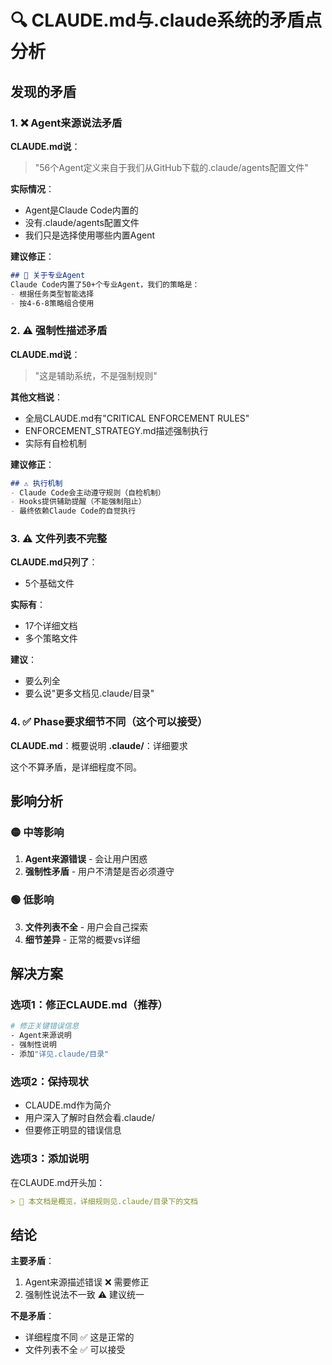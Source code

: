 # 🔍 CLAUDE.md与.claude系统的矛盾点分析

## 发现的矛盾

### 1. ❌ Agent来源说法矛盾
**CLAUDE.md说**：
> "56个Agent定义来自于我们从GitHub下载的.claude/agents配置文件"

**实际情况**：
- Agent是Claude Code内置的
- 没有.claude/agents配置文件
- 我们只是选择使用哪些内置Agent

**建议修正**：
```markdown
## 🤖 关于专业Agent
Claude Code内置了50+个专业Agent，我们的策略是：
- 根据任务类型智能选择
- 按4-6-8策略组合使用
```

### 2. ⚠️ 强制性描述矛盾
**CLAUDE.md说**：
> "这是辅助系统，不是强制规则"

**其他文档说**：
- 全局CLAUDE.md有"CRITICAL ENFORCEMENT RULES"
- ENFORCEMENT_STRATEGY.md描述强制执行
- 实际有自检机制

**建议修正**：
```markdown
## ⚠️ 执行机制
- Claude Code会主动遵守规则（自检机制）
- Hooks提供辅助提醒（不能强制阻止）
- 最终依赖Claude Code的自觉执行
```

### 3. ⚠️ 文件列表不完整
**CLAUDE.md只列了**：
- 5个基础文件

**实际有**：
- 17个详细文档
- 多个策略文件

**建议**：
- 要么列全
- 要么说"更多文档见.claude/目录"

### 4. ✅ Phase要求细节不同（这个可以接受）
**CLAUDE.md**：概要说明
**.claude/**：详细要求

这个不算矛盾，是详细程度不同。

## 影响分析

### 🟡 中等影响
1. **Agent来源错误** - 会让用户困惑
2. **强制性矛盾** - 用户不清楚是否必须遵守

### 🟢 低影响
3. **文件列表不全** - 用户会自己探索
4. **细节差异** - 正常的概要vs详细

## 解决方案

### 选项1：修正CLAUDE.md（推荐）
```bash
# 修正关键错误信息
- Agent来源说明
- 强制性说明
- 添加"详见.claude/目录"
```

### 选项2：保持现状
- CLAUDE.md作为简介
- 用户深入了解时自然会看.claude/
- 但要修正明显的错误信息

### 选项3：添加说明
在CLAUDE.md开头加：
```markdown
> 📌 本文档是概览，详细规则见.claude/目录下的文档
```

## 结论

**主要矛盾**：
1. Agent来源描述错误 ❌ 需要修正
2. 强制性说法不一致 ⚠️ 建议统一

**不是矛盾**：
- 详细程度不同 ✅ 这是正常的
- 文件列表不全 ✅ 可以接受
